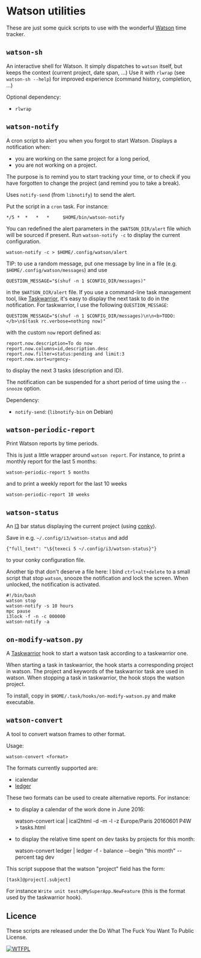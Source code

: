 
# Watson utilities

These are just some quick scripts to use with the wonderful [Watson](https://github.com/TailorDev/Watson) time tracker.

## `watson-sh`

An interactive shell for Watson. It simply dispatches to `watson` itself, but keeps the context (current project, date span, …)
Use it with `rlwrap` (see `watson-sh --help`) for improved experience (command history, completion, …) 

Optional dependency:
- `rlwrap`

## `watson-notify`

A cron script to alert you when you forgot to start Watson.
Displays a notification when:
- you are working on the same project for a long period,
- you are not working on a project.

The purpose is to remind you to start tracking your time, or to check if you
have forgotten to change the project (and remind you to take a break).

Uses `notify-send` (from `libnotify`) to send the alert.

Put the script in a `cron` task. For instance:

    */5 *  *   *   *     $HOME/bin/watson-notify

You can redefined the alert parameters in the `$WATSON_DIR/alert` file which will be sourced if present. Run `watson-notify -c` to display the current configuration.

    watson-notify -c > $HOME/.config/watson/alert

TIP: to use a random message, put one message by line in a file (e.g. `$HOME/.config/watson/messages`)
and use

    QUESTION_MESSAGE="$(shuf -n 1 $CONFIG_DIR/messages)"

in the `$WATSON_DIR/alert` file. If you use a command-line task management tool, like [Taskwarrior](http://taskwarrior.org/), it's easy to display the next task to do in the notification. For taskwarrior, I use the following `QUESTION_MESSAGE`:

    QUESTION_MESSAGE="$(shuf -n 1 $CONFIG_DIR/messages)\n\n<b>TODO:</b>\n$(task rc.verbose=nothing now)"

with the custom `now` report defined as:

    report.now.description=To do now
    report.now.columns=id,description.desc
    report.now.filter=status:pending and limit:3
    report.now.sort=urgency-

to display the next 3 tasks (description and ID).
    

The notification can be suspended for a short period of time using the `--snooze` option.

Dependency:
- `notify-send`: (`libnotify-bin` on Debian)


## `watson-periodic-report`

Print Watson reports by time periods.

This is just a little wrapper around `watson report`. For instance, 
to print a monthly report for the last 5 months:

    watson-periodic-report 5 months

and to print a weekly report for the last 10 weeks

    watson-periodic-report 10 weeks


## `watson-status`

An [I3](http://i3wm.org/) bar status displaying the current project (using [conky](https://github.com/brndnmtthws/conky)). 

Save in e.g. `~/.config/i3/watson-status` and add

    {"full_text": "\${texeci 5 ~/.config/i3/watson-status}"}

to your conky configuration file.


Another tip that don't deserve a file here: I bind `ctrl+alt+delete` to a small script that stop `watson`, snooze the notification and lock the screen. When unlocked, the notification is activated.

    #!/bin/bash
    watson stop
    watson-notify -s 10 hours
    mpc pause
    i3lock -f -n -c 000000
    watson-notify -a


## `on-modify-watson.py`

A [Taskwarrior](http://taskwarrior.org/) hook to start a watson task according to a taskwarrior one.

When starting a task in taskwarrior, the hook starts a corresponding project in
watson. The project and keywords of the taskwarrior task are used in watson.
When stopping a task in taskwarrior, the hook stops the watson project.

To install, copy in `$HOME/.task/hooks/on-modify-watson.py` and make executable.


## `watson-convert`

A tool to convert watson frames to other format.

Usage:

    watson-convert <format>

The formats currently supported are:

- icalendar
- [ledger](http://ledger-cli.org)

These two formats can be used to create alternative reports. For instance:
- to display a calendar of the work done in June 2016:


    watson-convert ical |
        ical2html -d -m -l -z Europe/Paris 20160601 P4W > tasks.html


- to display the relative time spent on dev tasks by projects for this month:


    watson-convert ledger |
        ledger -f - balance --begin "this month" --percent tag dev


This script suppose that the watson "project" field has the form:

    [task]@project[.subject]

For instance `Write unit tests@MySuperApp.NewFeature` (this is the format used
by the taskwarrior hook).


## Licence

These scripts are released under the Do What The Fuck You Want To Public License.

[![WTFPL](http://www.wtfpl.net/wp-content/uploads/2012/12/wtfpl-badge-2.png)](http://www.wtfpl.net/)
